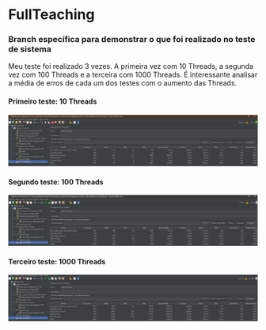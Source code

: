 # FullTeaching

### Branch específica para demonstrar o que foi realizado no teste de sistema

Meu teste foi realizado 3 vezes. A primeira vez com 10 Threads, a segunda vez com 100 Threads e a terceira com 1000 Threads.
É interessante analisar a média de erros de cada um dos testes com o aumento das Threads.

#### Primeiro teste: 10 Threads
<p align="center"><img src="https://github.com/SDuboc/full-teaching/blob/teste-sistema-jmeter/ReadmeImages/TesteJMeter.png"/></p>

#### Segundo teste: 100 Threads
<p align="center"><img src="https://github.com/SDuboc/full-teaching/blob/teste-sistema-jmeter/ReadmeImages/TesteJMeter_100.png"/></p>

#### Terceiro teste: 1000 Threads
<p align="center"><img src="https://github.com/SDuboc/full-teaching/blob/teste-sistema-jmeter/ReadmeImages/TesteJMeter_1000.png"/></p>
